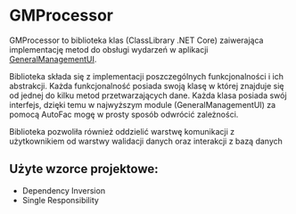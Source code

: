 # GMProcessor

GMProcessor to biblioteka klas (ClassLibrary .NET Core) zaiwerająca implementację metod do obsługi wydarzeń w aplikacji [GeneralManagementUI](https://github.com/GxOyAzT/RetailManagementSystem/tree/main/GeneralManagementUI).

Biblioteka składa się z implementacji poszczególnych funkcjonalności i ich abstrakcji. Każda funkcjonalność posiada swoją klasę w której znajduje się od jednej do kilku metod przetwarzających dane. Każda klasa posiada swój interfejs, dzięki temu w najwyższym module (GeneralManagementUI) za pomocą AutoFac mogę w prosty sposób odwrócić zależności.

Biblioteka pozwoliła również oddzielić warstwę komunikacji z użytkownikiem od warstwy walidacji danych oraz interakcji z bazą danych

## Użyte wzorce projektowe:
- Dependency Inversion
- Single Responsibility
